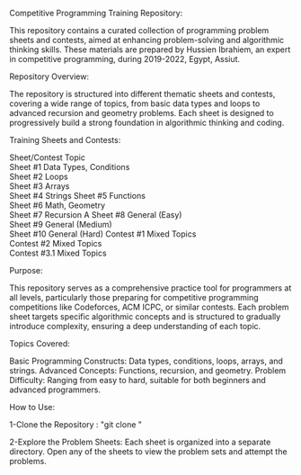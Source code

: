 Competitive Programming Training Repository:

This repository contains a curated collection of programming problem sheets and contests, aimed at enhancing problem-solving and algorithmic thinking skills. These materials are prepared by Hussien Ibrahiem, an expert in competitive programming, during 2019-2022, Egypt, Assiut.

Repository Overview:

The repository is structured into different thematic sheets and contests, covering a wide range of topics, from basic data types and loops to advanced recursion and geometry problems. Each sheet is designed to progressively build a strong foundation in algorithmic thinking and coding.

Training Sheets and Contests:

Sheet/Contest	Topic	
Sheet #1		Data Types, Conditions	
Sheet #2		Loops	
Sheet #3		Arrays	
Sheet #4		Strings	
Sheet #5		Functions	
Sheet #6		Math, Geometry	
Sheet #7		Recursion	A
Sheet #8		General (Easy)	
Sheet #9		General (Medium)	
Sheet #10		General (Hard)
Contest #1		Mixed Topics	
Contest #2		Mixed Topics	
Contest #3.1	Mixed Topics	

Purpose:

This repository serves as a comprehensive practice tool for programmers at all levels, particularly those preparing for competitive programming competitions like Codeforces, ACM ICPC, or similar contests. Each problem sheet targets specific algorithmic concepts and is structured to gradually introduce complexity, ensuring a deep understanding of each topic.

Topics Covered:

Basic Programming Constructs: Data types, conditions, loops, arrays, and strings.
Advanced Concepts: Functions, recursion, and geometry.
Problem Difficulty: Ranging from easy to hard, suitable for both beginners and advanced programmers.

How to Use:

1-Clone the Repository : "git clone <repository-url>"

2-Explore the Problem Sheets: Each sheet is organized into a separate directory. Open any of the sheets to view the problem sets and attempt the problems.



